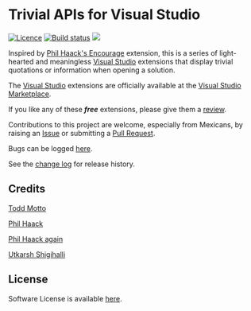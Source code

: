 [AppVeyorProjectUrl]: https://ci.appveyor.com/project/GregTrevellick/solutionopenpopup
[AppVeyorProjectBuildStatusBadgeSvg]: https://ci.appveyor.com/api/projects/status/ap87wkdaam6jkgui?svg=true
[GitHubRepoURL]: https://github.com/GregTrevellick/SolutionOpenPopUp
[GitHubRepoIssuesURL]: https://github.com/GregTrevellick/SolutionOpenPopUp/issues
[GitHubRepoPullRequestsURL]: https://github.com/GregTrevellick/SolutionOpenPopUp/pulls
[VersionNumberBadgeURL]: https://vsmarketplacebadge.apphb.com/version/GregTrevellick.SolutionOpenPopUp.svg
[VisualStudioURL]: https://www.visualstudio.com/
[VSMarketplaceUrl]: https://marketplace.visualstudio.com/items?itemName=GregTrevellick.SolutionOpenPopUp
[VSMarketplaceReviewsUrl]: https://marketplace.visualstudio.com/items?itemName=GregTrevellick.SolutionOpenPopUp#review-details

# Trivial APIs for Visual Studio

[![Licence](https://img.shields.io/github/license/gittools/gitlink.svg)](/LICENSE.txt)
[![Build status][AppVeyorProjectBuildStatusBadgeSvg]][AppVeyorProjectUrl]
[![][VersionNumberBadgeURL]][VSMarketplaceUrl]

Inspired by [Phil Haack's Encourage](https://marketplace.visualstudio.com/items?itemName=Haacked.Encourage) extension, this is a series of light-hearted and meaningless [Visual Studio][VisualStudioURL] extensions that display trivial quotations or information when opening a  solution.

The [Visual Studio][VisualStudioURL] extensions are officially available at the [Visual Studio Marketplace][VSMarketplaceUrl].

If you like any of these ***free*** extensions, please give them a [review][VSMarketplaceUrl].

Contributions to this project are welcome, especially from Mexicans, by raising an [Issue][GitHubRepoIssuesURL] or submitting a [Pull Request][GitHubRepoPullRequestsURL].

Bugs can be logged [here][GitHubRepoIssuesURL].

See the [change log](CHANGELOG.md) for release history.

## Credits

[Todd Motto](https://github.com/toddmotto/public-apis)

[Phil Haack](https://marketplace.visualstudio.com/items?itemName=Haacked.Encourage)

[Phil Haack again](http://haacked.com/archive/2014/07/30/visual-studios-extensions-settings/)

[Utkarsh Shigihalli](https://github.com/onlyutkarsh/XamlDialogInVSExtensionDemo)

## License

Software License is available [here](/LICENSE.txt).
